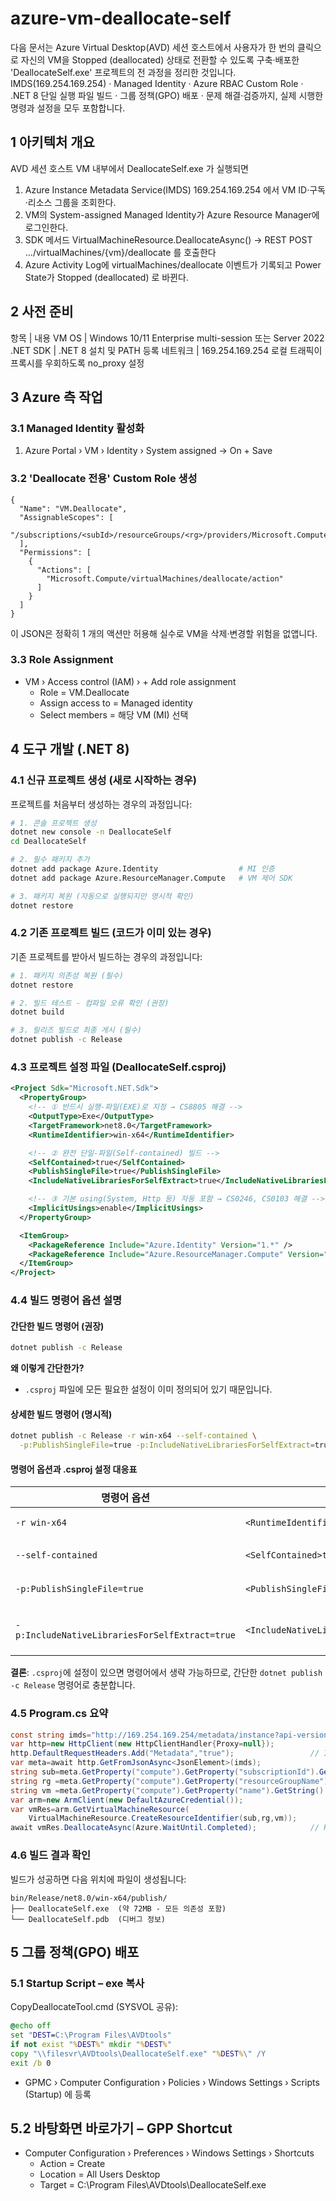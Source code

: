 # azure-vm-deallocate-self

다음 문서는 Azure Virtual Desktop(AVD) 세션 호스트에서 사용자가 한 번의 클릭으로 자신의 VM을 Stopped (deallocated) 상태로 전환할 수 있도록 구축‧배포한 'DeallocateSelf.exe' 프로젝트의 전 과정을 정리한 것입니다. IMDS(169.254.169.254) · Managed Identity · Azure RBAC Custom Role · .NET 8 단일 실행 파일 빌드 · 그룹 정책(GPO) 배포 · 문제 해결·검증까지, 실제 시행한 명령과 설정을 모두 포함합니다.

## 1 아키텍처 개요
AVD 세션 호스트 VM 내부에서 DeallocateSelf.exe 가 실행되면

1. Azure Instance Metadata Service(IMDS) 169.254.169.254 에서 VM ID·구독·리소스 그룹을 조회한다.
2. VM의 System-assigned Managed Identity가 Azure Resource Manager에 로그인한다.
3. SDK 메서드 VirtualMachineResource.DeallocateAsync() → REST POST …/virtualMachines/{vm}/deallocate 를 호출한다
4. Azure Activity Log에 virtualMachines/deallocate 이벤트가 기록되고 Power State가 Stopped (deallocated) 로 바뀐다.

## 2 사전 준비
항목 | 내용
VM OS	| Windows 10/11 Enterprise multi-session 또는 Server 2022
.NET SDK |	.NET 8 설치 및 PATH 등록
네트워크	| 169.254.169.254 로컬 트래픽이 프록시를 우회하도록 no_proxy 설정

## 3 Azure 측 작업
### 3.1 Managed Identity 활성화
1. Azure Portal › VM › Identity › System assigned → On + Save 
### 3.2 'Deallocate 전용' Custom Role 생성
``` jsonc
{
  "Name": "VM.Deallocate",
  "AssignableScopes": [
    "/subscriptions/<subId>/resourceGroups/<rg>/providers/Microsoft.Compute/virtualMachines/<vm>"
  ],
  "Permissions": [
    {
      "Actions": [
        "Microsoft.Compute/virtualMachines/deallocate/action"
      ]
    }
  ]
}

```
이 JSON은 정확히 1 개의 액션만 허용해 실수로 VM을 삭제·변경할 위험을 없앱니다.
### 3.3 Role Assignment
- VM › Access control (IAM) › + Add role assignment
  - Role = VM.Deallocate
  - Assign access to = Managed identity
  - Select members = 해당 VM (MI) 선택

## 4 도구 개발 (.NET 8)

### 4.1 신규 프로젝트 생성 (새로 시작하는 경우)
프로젝트를 처음부터 생성하는 경우의 과정입니다:

```bash
# 1. 콘솔 프로젝트 생성
dotnet new console -n DeallocateSelf
cd DeallocateSelf

# 2. 필수 패키지 추가
dotnet add package Azure.Identity                  # MI 인증
dotnet add package Azure.ResourceManager.Compute   # VM 제어 SDK

# 3. 패키지 복원 (자동으로 실행되지만 명시적 확인)
dotnet restore
```

### 4.2 기존 프로젝트 빌드 (코드가 이미 있는 경우)
기존 프로젝트를 받아서 빌드하는 경우의 과정입니다:

```bash
# 1. 패키지 의존성 복원 (필수)
dotnet restore

# 2. 빌드 테스트 - 컴파일 오류 확인 (권장)
dotnet build

# 3. 릴리즈 빌드로 최종 게시 (필수)
dotnet publish -c Release
```

### 4.3 프로젝트 설정 파일 (DeallocateSelf.csproj)
```xml
<Project Sdk="Microsoft.NET.Sdk">
  <PropertyGroup>
    <!-- ① 반드시 실행-파일(EXE)로 지정 → CS8805 해결 -->
    <OutputType>Exe</OutputType>
    <TargetFramework>net8.0</TargetFramework>
    <RuntimeIdentifier>win-x64</RuntimeIdentifier>

    <!-- ② 완전 단일-파일(Self-contained) 빌드 -->
    <SelfContained>true</SelfContained>
    <PublishSingleFile>true</PublishSingleFile>
    <IncludeNativeLibrariesForSelfExtract>true</IncludeNativeLibrariesForSelfExtract>

    <!-- ③ 기본 using(System, Http 등) 자동 포함 → CS0246, CS0103 해결 -->
    <ImplicitUsings>enable</ImplicitUsings>
  </PropertyGroup>

  <ItemGroup>
    <PackageReference Include="Azure.Identity" Version="1.*" />
    <PackageReference Include="Azure.ResourceManager.Compute" Version="1.*" />
  </ItemGroup>
</Project>
```

### 4.4 빌드 명령어 옵션 설명

#### 간단한 빌드 명령어 (권장)
```bash
dotnet publish -c Release
```
**왜 이렇게 간단한가?** 
- `.csproj` 파일에 모든 필요한 설정이 이미 정의되어 있기 때문입니다.

#### 상세한 빌드 명령어 (명시적)
```bash
dotnet publish -c Release -r win-x64 --self-contained \
  -p:PublishSingleFile=true -p:IncludeNativeLibrariesForSelfExtract=true
```

#### 명령어 옵션과 .csproj 설정 대응표
| 명령어 옵션 | .csproj 설정 | 설명 |
|------------|-------------|------|
| `-r win-x64` | `<RuntimeIdentifier>win-x64</RuntimeIdentifier>` | Windows x64 타겟 |
| `--self-contained` | `<SelfContained>true</SelfContained>` | .NET 런타임 포함 |
| `-p:PublishSingleFile=true` | `<PublishSingleFile>true</PublishSingleFile>` | 단일 실행 파일 |
| `-p:IncludeNativeLibrariesForSelfExtract=true` | `<IncludeNativeLibrariesForSelfExtract>true</IncludeNativeLibrariesForSelfExtract>` | 네이티브 라이브러리 포함 |

**결론**: `.csproj`에 설정이 있으면 명령어에서 생략 가능하므로, 간단한 `dotnet publish -c Release` 명령어로 충분합니다.

### 4.5 Program.cs 요약
```csharp
const string imds="http://169.254.169.254/metadata/instance?api-version=2021-02-01";
var http=new HttpClient(new HttpClientHandler{Proxy=null});
http.DefaultRequestHeaders.Add("Metadata","true");                 // IMDS 요구 헤더
var meta=await http.GetFromJsonAsync<JsonElement>(imds);
string sub=meta.GetProperty("compute").GetProperty("subscriptionId").GetString()!;
string rg =meta.GetProperty("compute").GetProperty("resourceGroupName").GetString()!;
string vm =meta.GetProperty("compute").GetProperty("name").GetString()!;
var arm=new ArmClient(new DefaultAzureCredential());
var vmRes=arm.GetVirtualMachineResource(
    VirtualMachineResource.CreateResourceIdentifier(sub,rg,vm));
await vmRes.DeallocateAsync(Azure.WaitUntil.Completed);            // REST 호출
```

### 4.6 빌드 결과 확인
빌드가 성공하면 다음 위치에 파일이 생성됩니다:
```
bin/Release/net8.0/win-x64/publish/
├── DeallocateSelf.exe  (약 72MB - 모든 의존성 포함)
└── DeallocateSelf.pdb  (디버그 정보)
```

## 5 그룹 정책(GPO) 배포
### 5.1 Startup Script – exe 복사
CopyDeallocateTool.cmd (SYSVOL 공유):
```cmd
@echo off
set "DEST=C:\Program Files\AVDtools"
if not exist "%DEST%" mkdir "%DEST%"
copy "\\filesvr\AVDtools\DeallocateSelf.exe" "%DEST%\" /Y
exit /b 0
```
- GPMC › Computer Configuration › Policies › Windows Settings › Scripts (Startup) 에 등록 
## 5.2 바탕화면 바로가기 – GPP Shortcut
- Computer Configuration › Preferences › Windows Settings › Shortcuts
  - Action = Create
  - Location = All Users Desktop
  - Target = C:\Program Files\AVDtools\DeallocateSelf.exe

